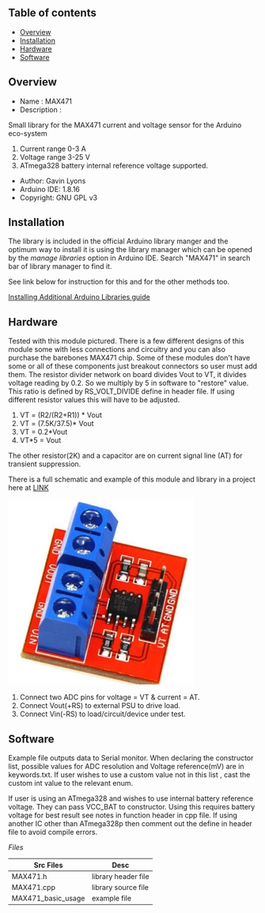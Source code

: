 

Table of contents
---------------------------

  * [Overview](#overview)
  * [Installation](#installation)
  * [Hardware](#hardware)
  * [Software](#software)
 
  
Overview
--------------------
* Name : MAX471
* Description : 

Small library for the MAX471 current and voltage sensor for the Arduino eco-system

1. Current range     0-3 A
2. Voltage range   3-25 V
3. ATmega328 battery internal reference voltage supported. 

* Author: Gavin Lyons
* Arduino IDE: 1.8.16 
* Copyright: GNU GPL v3

Installation
------------------------------

The library is included in the official Arduino library manger and the optimum way to install it 
is using the library manager which can be opened by the *manage libraries* option in Arduino IDE. 
Search "MAX471" in search bar of library manager to find it.

See link below for instruction for this and for the other methods too.

[Installing Additional Arduino Libraries guide](https://www.arduino.cc/en/Guide/Libraries)

Hardware
----------------------------

Tested with this module pictured. There is a  few different designs of this module some with less connections and circuitry and you can also purchase the barebones MAX471 chip.
Some of these modules don't have some or all of these components just breakout  connectors so user must add them. 
The resistor divider network on board divides Vout to VT, it divides voltage reading by 0.2.
So we multiply by 5 in software to "restore" value. This ratio is defined by RS_VOLT_DIVIDE define
in header file.  If using different resistor values this will have to be  adjusted.

1. VT =  (R2/(R2+R1)) * Vout 
2. VT = (7.5K/37.5)* Vout 
3. VT = 0.2*Vout
3. VT*5 = Vout

The other resistor(2K) and a capacitor are on current signal line (AT)
for transient suppression. 

There is a full schematic and example of this module and library in a project here at 
[LINK](https://github.com/gavinlyonsrepo/MAX471_PVI_METER)

![ h](https://github.com/gavinlyonsrepo/MAX471/blob/main/extras/image/max471.jpg)

1. Connect two ADC pins for voltage = VT &  current = AT. 
2. Connect Vout(+RS) to external PSU to drive load.
3. Connect Vin(-RS) to load/circuit/device under test.

Software
------------------------
Example file outputs data to Serial monitor.
When declaring the constructor list, possible values for ADC resolution and Voltage reference(mV) are in keywords.txt. If user wishes to use a custom value not in this list , 
cast the custom int value to the relevant enum. 

If user is using an ATmega328 and wishes to use internal battery reference  voltage.
They can pass VCC_BAT to constructor. Using this requires battery voltage for best result
see notes in function header in cpp file.  If using another IC other than ATmega328p
then  comment out the define in header file to avoid compile errors.

*Files*

| Src Files| Desc |
| ------ | ------ |
| MAX471.h | library header file  |
| MAX471.cpp |  library  source file  |
| MAX471_basic_usage | example file  |  
